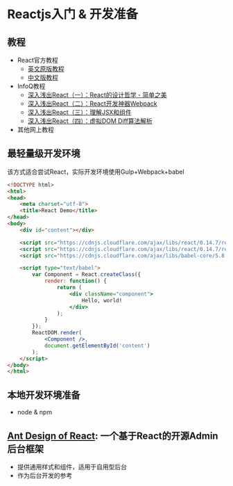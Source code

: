 # Reactjs入门 & 开发准备

## 教程

- React官方教程
    - [英文原版教程](http://facebook.github.io/react/docs/tutorial.html)
    - [中文版教程](http://reactjs.cn/react/docs/tutorial.html)
- InfoQ教程
    - [深入浅出React（一）：React的设计哲学 - 简单之美](http://www.infoq.com/cn/articles/react-art-of-simplity)
    - [深入浅出React（二）：React开发神器Webpack](http://www.infoq.com/cn/articles/react-and-webpack)
    - [深入浅出React（三）：理解JSX和组件](http://www.infoq.com/cn/articles/react-jsx-and-component)
    - [深入浅出React（四）：虚拟DOM Diff算法解析](http://www.infoq.com/cn/articles/react-dom-diff)
- 其他网上教程

## 最轻量级开发环境

该方式适合尝试React，实际开发环境使用Gulp+Webpack+babel

```html
<!DOCTYPE html>
<html>
<head>
    <meta charset="utf-8">
    <title>React Demo</title>
</head>
<body>
    <div id="content"></div>

    <script src="https://cdnjs.cloudflare.com/ajax/libs/react/0.14.7/react.js"></script>
    <script src="https://cdnjs.cloudflare.com/ajax/libs/react/0.14.7/react-dom.js"></script>
    <script src="https://cdnjs.cloudflare.com/ajax/libs/babel-core/5.8.23/browser.min.js"></script>

    <script type="text/babel">
        var Component = React.createClass({
            render: function() {
                return (
                    <div className="component">
                        Hello, world!
                    </div>
                );
            }
        });
        ReactDOM.render(
            <Component />,
            document.getElementById('content')
        );
    </script>
</body>
</html>
```

## 本地开发环境准备

- node & npm

## [Ant Design of React](http://ant.design/docs/react/introduce): 一个基于React的开源Admin后台框架

- 提供通用样式和组件，适用于自用型后台
- 作为后台开发的参考

